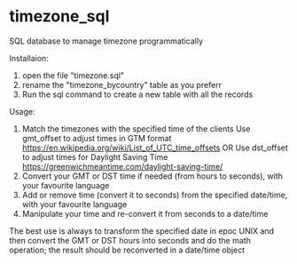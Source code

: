 # timezone_sql
SQL database to manage timezone programmatically

Installaion:
1) open the file "timezone.sql"
2) rename the "timezone_bycountry" table as you preferr
2) Run the sql command to create a new table with all the records

Usage:
1) Match the timezones with the specified time of the clients
Use gmt_offset to adjust times in GTM format https://en.wikipedia.org/wiki/List_of_UTC_time_offsets
OR
Use dst_offset to adjust times for Daylight Saving Time https://greenwichmeantime.com/daylight-saving-time/
2) Convert your GMT or DST time if needed (from hours to seconds), with your favourite language
3) Add or remove time (convert it to seconds) from the specified date/time, with your favourite language
4) Manipulate your time and re-convert it from seconds to a date/time

The best use is always to transform the specified date in epoc UNIX and then convert the GMT or DST hours into seconds and do the math operation; the result should be reconverted in a date/time object
